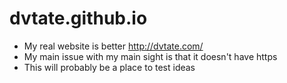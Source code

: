 # dvtate.github.io
- My real website is better http://dvtate.com/
- My main issue with my main sight is that it doesn't have https
- This will probably be a place to test ideas
